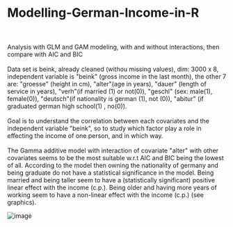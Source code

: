 # Modelling-German-Income-in-R
<br />
<br />
Analysis with GLM and GAM modeling, with and without interactions, then compare with AIC and BIC
<br />
<br />
Data set is beink, already cleaned (withou missing values), dim: 3000 x 8, independent variable is "beink" (gross income in the last month), the other 7 are: "groesse" (height in cm), "alter"(age in years), "dauer" (length of service in years), "verh"(if married (1) or not(0)), "geschl" (sex: male(1), female(0)),  "deutsch"(if nationality is german (1), not (0)), "abitur" (if graduated german high school(1) , no(0)).
<br />
<br />
Goal is to understand the correlation between each covariates and the independent variable "beink", so to study which factor play a role in effecting the income of one person, and in which way.
<br />
<br />
The Gamma additive model with interaction of covariate "alter" with other covariates seems to be the most suitable w.r.t AIC and BIC being the lowest of all. According to the model then owning the nationality of germany and being graduate do not have a statistical significance in the model. Being married and being taller seem to have a (statistically significant) positive linear effect with the income (c.p.). Being older and having more years of working seem to have a non-linear effect with the income (c.p.) (see graphics).

![image](https://github.com/user-attachments/assets/8b695a0e-fff3-4971-9aeb-be47d4197dc4)
